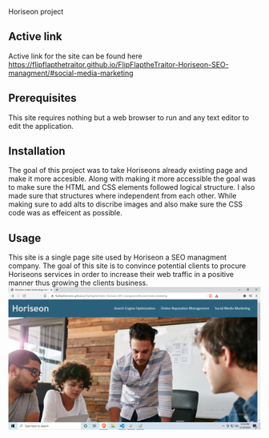 Horiseon project
## Active link
Active link for the site can be found here https://flipflapthetraitor.github.io/FlipFlaptheTraitor-Horiseon-SEO-managment/#social-media-marketing
## Prerequisites 
This site requires nothing but a web browser to run and any text editor to edit the application.
## Installation
The goal of this project was to take Horiseons already existing page and make it more accesible.
 Along with making it more accessible the goal was to make sure the HTML and CSS elements followed logical structure.
 I also made sure that structures where independent from each other. 
 While making sure to add alts to discribe images and also make sure the CSS code was as effeicent as possible.
## Usage
This site is a single page site used by Horiseon a SEO managment company. The goal of this site is to convince potential clients to procure Horiseons services in order to increase their web traffic in a positive manner thus growing the clients business.
  ![Horiseon homepage deployed](assets/images/horiseon_website.png)
